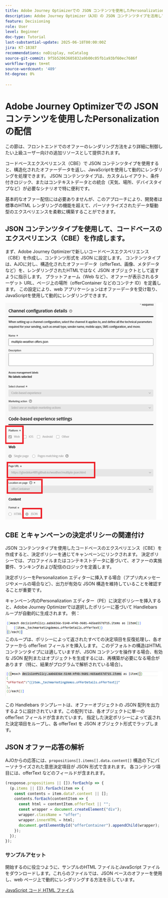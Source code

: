 ```yaml
---
title: Adobe Journey Optimizerでの JSON コンテンツを使用したPersonalizationの配信
description: Adobe Journey Optimizer（AJO）の JSON コンテンツタイプを活用して、柔軟なデータ駆動型のパーソナライゼーションエクスペリエンスを構築します。
feature: Decisioning
role: User
level: Beginner
doc-type: Tutorial
last-substantial-update: 2025-06-18T00:00:00Z
jira: KT-18387
recommendations: noDisplay, noCatalog
source-git-commit: 9f5b52063605832a9b00c05fb1a93bf60ec7686f
workflow-type: tm+mt
source-wordcount: '489'
ht-degree: 0%

---
```


# Adobe Journey Optimizerでの JSON コンテンツを使用したPersonalizationの配信

この節は、フロントエンドでのオファーのレンダリング方法をより詳細に制御したい上級ユーザー向けの追加リソースとして提供されます。

コードベースエクスペリエンス（CBE）で JSON コンテンツタイプを使用すると、構造化されたオファーデータを返し、JavaScriptを使用して動的にレンダリングを処理できます。 JSON コンテンツタイプは、カスタムレイアウト、条件付きロジック、またはコンテキストデータとの統合（天気、場所、デバイスタイプなど）が必要なシナリオで特に便利です。

基本的なオファー配信には必要ありませんが、このアプローチにより、開発者は標準のHTML レンダリングの機能を超えて、パーソナライズされたデータ駆動型のエクスペリエンスを柔軟に構築することができます。

## JSON コンテンツタイプを使用して、コードベースのエクスペリエンス（CBE）を作成します。

まず、Adobe Journey Optimizerで新しいコードベースエクスペリエンス（CBE）を作成し、コンテンツ形式を JSON に設定します。 コンテンツタイプは、AJOに対し、構造化されたオファーデータ（offerText、画像、メタデータなど）を、レンダリングされたHTMLではなく JSON オブジェクトとして返すように指示します。 プラットフォーム（Web など）、オファーが表示されるターゲット URL、ページ上の場所（offerContainer などのコンテナ ID）を定義します。 この設定により、web アプリケーションはオファーデータを受け取り、JavaScriptを使用して動的にレンダリングできます。

![json-content-type](assets/cbe-json-content.png)

## CBE とキャンペーンの決定ポリシーの関連付け

JSON コンテンツタイプを使用したコードベースのエクスペリエンス（CBE）を作成すると、決定ポリシーを通じてキャンペーンにリンクされます。 決定ポリシーでは、プロファイルまたはコンテキストデータに基づいて、オファーの実施要件、ランキングおよび配信のロジックを定義します。

決定ポリシーをPersonalization エディターに挿入する場合（アプリ内メッセージやメールの場合など）、出力が有効な JSON 構造を維持していることを確認することが重要です。

キャンペーン内のPersonalization エディター（PE）に決定ポリシーを挿入すると、Adobe Journey Optimizerでは選択したポリシーに基づいて Handlebars ループが自動的に生成されます。 例：
![default-code](assets/handlebar-code-default.png)
このループは、ポリシーによって返されたすべての決定項目を反復処理し、各オファーから offerText フィールドを挿入します。 このデフォルトの構造はHTML コンテンツタイプには適していますが、JSON コンテンツを操作する場合、有効な JSON 配列またはオブジェクトを生成するには、再構築が必要になる場合があります（特に、結果がプログラムで解析されている場合）。

![restructured-code](assets/restructured-code.png)

この Handlebars テンプレートは、オファーオブジェクトの JSON 配列を出力するように設計されています。この配列では、各オブジェクトに単一の offerText フィールドが含まれています。 指定した決定ポリシーによって返された決定項目をループし、各 offerText を JSON オブジェクト形式でラップします。

## JSON オファー応答の解析

AJOからの応答には、`propositions[].items[].data.content[]` 構造の下にパーソナライズされた意思決定項目が JSON 形式で含まれます。 各コンテンツ項目には、offerText などのフィールドが含まれます。

```javascript
(response.propositions || []).forEach(p => {
  (p.items || []).forEach(item => {
    const contents = item.data?.content || [];
    contents.forEach(contentItem => {
      const html = contentItem.offerText || "";
      const wrapper = document.createElement("div");
      wrapper.className = "offer";
      wrapper.innerHTML = html;
      document.getElementById("offerContainer").appendChild(wrapper);
    });
  });
});
```

### サンプルアセット

開始するのに役立つように、サンプルのHTML ファイルとJavaScript ファイルをダウンロードします。これらのファイルでは、JSON ベースのオファーを使用し、web ページ上で動的にレンダリングする方法を示しています。

[JavaScript コード ](assets/weather-related-offers-script-multiple-json.js)
[HTML ファイル ](assets/multiple-json.html)